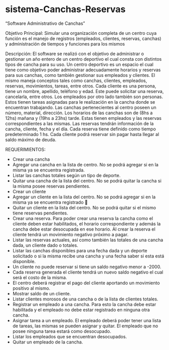 # sistema-Canchas-Reservas
“Software Administrativo de Canchas”

Objetivo Principal: 
Simular una organización completa de un centro cuya función es el manejo de registros (empleados, clientes, reservas, canchas) y administración de tiempos y funciones para los mismos

Descripción:
El software se realizó con el objetivo de administrar o gestionar un año entero de un centro deportivo el cual consta con distintos tipos de cancha para su uso.
Un centro deportivo es un espacio el cual tiene como objetivo poder administrar adecuadamente horarios y reservas para sus canchas, como también gestionar sus empleados y clientes.
El mismo maneja conceptos tales como canchas, clientes, empleados, reservas, movimientos, tareas, entre otros.
Cada cliente es una persona, tiene un nombre, apellido, teléfono y edad. Este puede solicitar una reserva, cancelarla, entre otros. 
Los empleados por otro lado también son personas. Estos tienen tareas asignadas para le realización en la cancha donde se encuentran trabajando.
Las canchas pertenecientes al centro poseen un número, material, dirección. Los horarios de las canchas son de (8hs a 12hs) mañana y (19hs a 23hs) tarde. Estas tienen empleados y las reservas correspondientes a las mismas.
Las reservas tendrán información de la cancha, cliente, fecha y el día. Cada reserva tiene definido como tiempo predeterminado 1 hs. Cada cliente podrá reservar sin pagar hasta llegar al saldo máximo de deuda. 


 




REQUERIMIENTOS:
*	Crear una cancha
*	Agregar una cancha en la lista de centro. No se podrá agregar si en la misma ya se encuentra registrada.
*	Listar las canchas totales según un tipo de deporte.
*	Quitar una cancha de la lista del centro. No se podrá quitar la cancha si la misma posee reservas pendientes.
*	Crear un cliente
* Agregar un cliente en la lista del centro. No se podrá agregar si en la misma ya se encuentra registrado 
* Quitar un cliente en la lista del centro. No se podrá quitar si el mismo tiene reservas pendientes.
*	Crear una reserva. Para poder crear una reserva la cancha como el cliente deben estar habilitados, el horario correspondiente y además la cancha debe estar desocupada en ese horario. Al crear la reserva el cliente tendrá un movimiento negativo próximo a pagar.
*	Listar las reservas actuales, así como también las totales de una cancha dada, un cliente dado o totales.
*	Listar las canchas disponibles para una fecha dada y un deporte solicitado o si la misma recibe una cancha y una fecha saber si esta está disponible.
*	Un cliente no puede reservar si tiene un saldo negativo menor a -2000.
*	Cada reserva generada el cliente tendrá un nuevo saldo negativo el cual será el costo de la misma. 
*	El centro deberá registrar el pago del cliente aportando un movimiento positivo al mismo. 
*	Mostrar saldo de un cliente.
*	Listar clientes morosos de una cancha o de la lista de clientes totales.
*	Registrar un empleado a una cancha. Para esto la cancha debe estar habilitada y el empleado no debe estar registrado en ninguna otra cancha.
*	Asignar tarea a un empleado. El empleado deberá poder tener una lista de tareas, las mismas se pueden asignar y quitar. El empleado que no posee ninguna tarea estará como desocupado.
*	Listar los empleados que se encuentran desocupados.
*	Quitar un empleado de la cancha.

